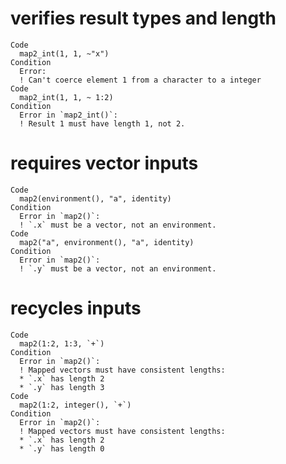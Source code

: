 # verifies result types and length

    Code
      map2_int(1, 1, ~"x")
    Condition
      Error:
      ! Can't coerce element 1 from a character to a integer
    Code
      map2_int(1, 1, ~ 1:2)
    Condition
      Error in `map2_int()`:
      ! Result 1 must have length 1, not 2.

# requires vector inputs

    Code
      map2(environment(), "a", identity)
    Condition
      Error in `map2()`:
      ! `.x` must be a vector, not an environment.
    Code
      map2("a", environment(), "a", identity)
    Condition
      Error in `map2()`:
      ! `.y` must be a vector, not an environment.

# recycles inputs

    Code
      map2(1:2, 1:3, `+`)
    Condition
      Error in `map2()`:
      ! Mapped vectors must have consistent lengths:
      * `.x` has length 2
      * `.y` has length 3
    Code
      map2(1:2, integer(), `+`)
    Condition
      Error in `map2()`:
      ! Mapped vectors must have consistent lengths:
      * `.x` has length 2
      * `.y` has length 0

